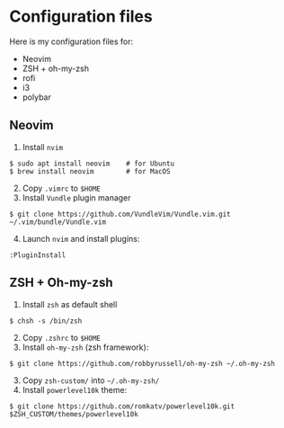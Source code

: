 # Configuration files

Here is my configuration files for:
- Neovim
- ZSH + oh-my-zsh
- rofi
- i3
- polybar

## Neovim
1. Install `nvim`
```
$ sudo apt install neovim    # for Ubuntu
$ brew install neovim        # for MacOS
```
2. Copy `.vimrc` to `$HOME`
3. Install `Vundle` plugin manager
```
$ git clone https://github.com/VundleVim/Vundle.vim.git ~/.vim/bundle/Vundle.vim
```
4. Launch `nvim` and install plugins: 
```
:PluginInstall
```

## ZSH + Oh-my-zsh
1. Install `zsh` as default shell
```
$ chsh -s /bin/zsh
```
2. Copy `.zshrc` to `$HOME`
2. Install `oh-my-zsh` (zsh framework):
```
$ git clone https://github.com/robbyrussell/oh-my-zsh ~/.oh-my-zsh
```
3. Copy `zsh-custom/` into `~/.oh-my-zsh/`
4. Install `powerlevel10k` theme:
```
$ git clone https://github.com/romkatv/powerlevel10k.git $ZSH_CUSTOM/themes/powerlevel10k
```
